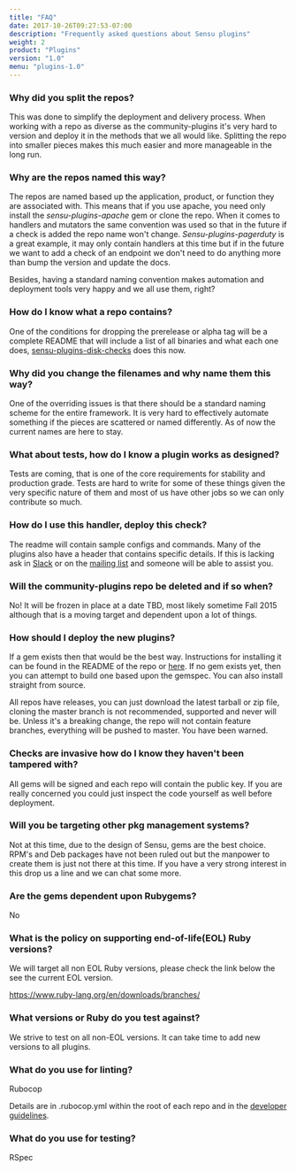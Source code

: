 ```yaml
---
title: "FAQ"
date: 2017-10-26T09:27:53-07:00
description: "Frequently asked questions about Sensu plugins"
weight: 2
product: "Plugins"
version: "1.0"
menu: "plugins-1.0"
---
```


### Why did you split the repos?

This was done to simplify the deployment and delivery process.  When working with a repo as diverse as the community-plugins it's very hard to version and deploy it in the methods that we all would like.  Splitting the repo into smaller pieces makes this much easier and more manageable in the long run.

### Why are the repos named this way?

The repos are named based up the application, product, or function they are associated with.  This means that if you use apache, you need only install the *sensu-plugins-apache* gem or clone the repo.  When it comes to handlers and mutators the same convention was used so that in the future if a check is added the repo name won't change.  *Sensu-plugins-pagerduty* is a great example, it may only contain handlers at this time but if in the future we want to add a check of an endpoint we don't need to do anything more than bump the version and update the docs.

Besides, having a standard naming convention makes automation and deployment tools very happy and we all use them, right?

### How do I know what a repo contains?

One of the conditions for dropping the prerelease or alpha tag will be a complete README that will include a list of all binaries and what each one does, [sensu-plugins-disk-checks][1] does this now.

### Why did you change the filenames and why name them this way?

One of the overriding issues is that there should be a standard naming scheme for the entire framework.  It is very hard to effectively automate something if the pieces are scattered or named differently.  As of now the current names are here to stay.

### What about tests, how do I know a plugin works as designed?

Tests are coming, that is one of the core requirements for stability and production grade.  Tests are hard to write for some of these things given the very specific nature of them and most of us have other jobs so we can only contribute so much.

### How do I use this handler, deploy this check?

The readme will contain sample configs and commands.  Many of the plugins also have a header that contains specific details.  If this is lacking ask in [Slack](https://slack.sensu.io) or on the [mailing list](https://groups.google.com/forum/#!forum/sensu-users) and someone will be able to assist you.

### Will the community-plugins repo be deleted and if so when?

No!  It will be frozen in place at a date TBD, most likely sometime Fall 2015 although that is a moving target and dependent upon a lot of things.

### How should I deploy the new plugins?

If a gem exists then that would be the best way.  Instructions for installing it can be found in the README of the repo or [here][2].  If no gem exists yet, then you can attempt to build one based upon the gemspec.  You can also install straight from source.

All repos have releases, you can just download the latest tarball or zip file, cloning the master branch is not recommended, supported and never will be.  Unless it's a breaking change, the repo will not contain feature branches, everything will be pushed to master.  You have been warned.

### Checks are invasive how do I know they haven't been tampered with?

All gems will be signed and each repo will contain the public key.  If you are really concerned you could just inspect the code yourself as well before deployment.

### Will you be targeting other pkg management systems?

Not at this time, due to the design of Sensu, gems are the best choice.  RPM's and Deb packages have not been ruled out but the manpower to create them is just not there at this time.  If you have a very strong interest in this drop us a line and we can chat some more.

### Are the gems dependent upon Rubygems?

No

### What is the policy on supporting end-of-life(EOL) Ruby versions?

We will target all non EOL Ruby versions, please check the link below the see the current EOL version.

https://www.ruby-lang.org/en/downloads/branches/

### What versions or Ruby do you test against?

We strive to test on all non-EOL versions. It can take time to add new versions to all plugins.

### What do you use for linting?

Rubocop

Details are in .rubocop.yml within the root of each repo and in the [developer guidelines][3].

### What do you use for testing?

RSpec

[1]: https://github.com/sensu-plugins/sensu-plugins-disk-checks
[2]: ../installation
[3]: ../developer-guidelines
